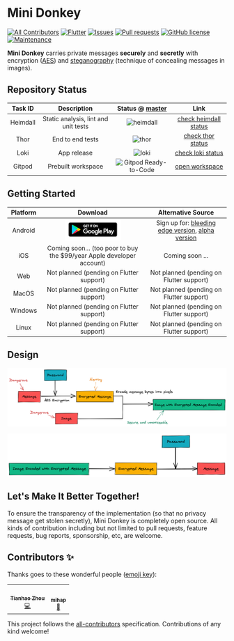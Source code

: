 # Mini Donkey

[![All Contributors](https://img.shields.io/badge/all_contributors-2-orange.svg?style=flat-square)](#contributors-)
[![Flutter](https://img.shields.io/badge/built%20with-Flutter-brightgreen)](https://flutter.dev/docs)
[![Issues](https://img.shields.io/github/issues/tianhaoz95/photochat)](https://github.com/tianhaoz95/photochat/issues)
[![Pull requests](https://img.shields.io/github/issues-pr/tianhaoz95/photochat)](https://github.com/tianhaoz95/photochat/pulls)
[![GitHub license](https://img.shields.io/github/license/tianhaoz95/photochat)](https://github.com/tianhaoz95/photochat/blob/master/LICENSE)
[![Maintenance](https://img.shields.io/badge/Maintained%3F-yes-green.svg)](https://github.com/tianhaoz95/photochat/graphs/commit-activity)

**Mini Donkey** carries private messages **securely** and **secretly** with encryption ([AES](https://en.wikipedia.org/wiki/Advanced_Encryption_Standard)) and [steganography](https://en.wikipedia.org/wiki/Steganography) (technique of concealing messages in images).

## Repository Status

| Task ID | Description | Status @ [master](https://github.com/tianhaoz95/photochat) | Link |
|:----:|:-----------:|:------:|:----:|
| Heimdall | Static analysis, lint and unit tests | ![heimdall](https://github.com/tianhaoz95/photochat/workflows/heimdall/badge.svg?branch=master) | [check heimdall status](https://github.com/tianhaoz95/photochat/actions?query=workflow%3Aheimdall+branch%3Amaster) |
| Thor | End to end tests | ![thor](https://github.com/tianhaoz95/photochat/workflows/thor/badge.svg?branch=master) |  [check thor status](https://github.com/tianhaoz95/photochat/actions?query=workflow%3Athor+branch%3Amaster) |
| Loki | App release | ![loki](https://github.com/tianhaoz95/photochat/workflows/loki/badge.svg?branch=master) |  [check loki status](https://github.com/tianhaoz95/photochat/actions?query=workflow%3Aloki+branch%3Amaster) |
|Gitpod | Prebuilt workspace | ![Gitpod Ready-to-Code](https://img.shields.io/badge/Gitpod-Ready--to--Code-blue?logo=gitpod) | [open workspace](https://gitpod.io/#https://github.com/tianhaoz95/photochat) |

## Getting Started

| Platform | Download | Alternative Source |
|:--------:|:--------:|:------------------:|
| Android | [![get it on play store](assets/post/google_play_store_logo.png)](https://play.google.com/store/apps/details?id=com.jacksonz.photochatapp) | Sign up for: [bleeding edge version](https://play.google.com/apps/internaltest/4698816689834074582), [alpha version](https://play.google.com/apps/testing/com.jacksonz.photochatapp) |
| iOS | Coming soon... (too poor to buy the $99/year Apple developer account) | Coming soon ... |
| Web | Not planned (pending on Flutter support) | Not planned (pending on Flutter support) |
| MacOS | Not planned (pending on Flutter support) | Not planned (pending on Flutter support) |
| Windows | Not planned (pending on Flutter support) | Not planned (pending on Flutter support) |
| Linux | Not planned (pending on Flutter support) | Not planned (pending on Flutter support) |

## Design

![encoding flow](./assets/post/encoding_flow.png)

![decoding flow](./assets/post/decoding_flow.png)

## Let's Make It Better Together!

To ensure the transparency of the implementation (so that no privacy message get stolen secretly), Mini Donkey is completely open source. All kinds of contribution including but not limited to pull requests, feature requests, bug reports, sponsorship, etc, are welcome.

## Contributors ✨

Thanks goes to these wonderful people ([emoji key](https://allcontributors.org/docs/en/emoji-key)):

<!-- ALL-CONTRIBUTORS-LIST:START - Do not remove or modify this section -->
<!-- prettier-ignore-start -->
<!-- markdownlint-disable -->
<table>
  <tr>
    <td align="center"><a href="http://tianhaoz.com"><img src="https://avatars3.githubusercontent.com/u/16887772?v=4" width="100px;" alt=""/><br /><sub><b>Tianhao Zhou</b></sub></a><br /><a href="https://github.com/tianhaoz95/photochat/commits?author=tianhaoz95" title="Code">💻</a></td>
    <td align="center"><a href="https://github.com/emzak208"><img src="https://avatars3.githubusercontent.com/u/27669432?v=4" width="100px;" alt=""/><br /><sub><b>mihap</b></sub></a><br /><a href="#design-emzak208" title="Design">🎨</a></td>
  </tr>
</table>

<!-- markdownlint-enable -->
<!-- prettier-ignore-end -->
<!-- ALL-CONTRIBUTORS-LIST:END -->

This project follows the [all-contributors](https://github.com/all-contributors/all-contributors) specification. Contributions of any kind welcome!

